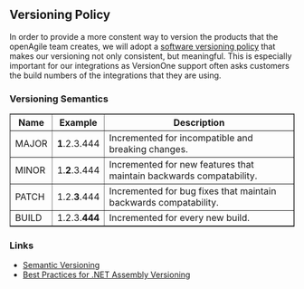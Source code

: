## Versioning Policy

In order to provide a more constent way to version the products that the openAgile team creates, we will adopt a [software versioning policy](http://en.wikipedia.org/wiki/Software_versioning) that makes our versioning not only consistent, but meaningful. This is especially important for our integrations as VersionOne support often asks customers the build numbers of the integrations that they are using.


### Versioning Semantics

<table border="1" width="100%">
	<tr>
		<th>Name</th>
		<th>Example</th>
		<th>Description</th>
	</tr>
	<tr>
		<td>MAJOR</td>
		<td><b>1</b>.2.3.444</td>
		<td>Incremented for incompatible and breaking changes.</td>
	</tr>
	<tr>
		<td>MINOR</td>
		<td>1.<b>2</b>.3.444</td>
		<td>Incremented for new features that maintain backwards compatability.</td>
	</tr>
	<tr>
		<td>PATCH</td>
		<td>1.2.<b>3</b>.444</td>
		<td>Incremented for bug fixes that maintain backwards compatability.</td>
	</tr>
	<tr>
		<td>BUILD</td>
		<td>1.2.3.<b>444</b></td>
		<td>Incremented for every new build.</td>
	</tr>
</table>


### Links

* [Semantic Versioning](http://semver.org/)
* [Best Practices for .NET Assembly Versioning](http://blogs.msdn.com/b/jjameson/archive/2009/04/03/best-practices-for-net-assembly-versioning.aspx)
